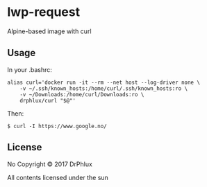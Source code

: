 # lwp-request
Alpine-based image with curl

## Usage

In your .bashrc:
```console
alias curl='docker run -it --rm --net host --log-driver none \
	-v ~/.ssh/known_hosts:/home/curl/.ssh/known_hosts:ro \
	-v ~/Downloads:/home/curl/Downloads:ro \
	drphlux/curl "$@"'
```
Then:
```console
$ curl -I https://www.google.no/
```

## License

No Copyright © 2017 DrPhlux

All contents licensed under the sun
